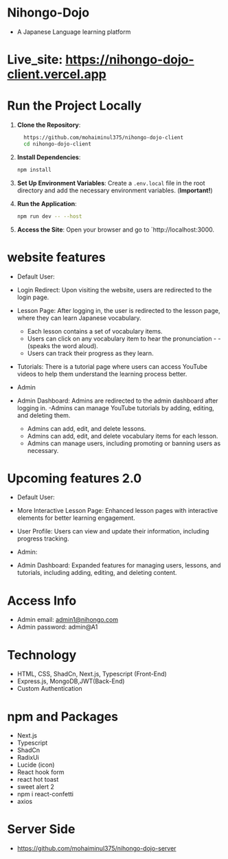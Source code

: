 # Nihongo-Dojo

- A Japanese Language learning platform

# Live_site: https://nihongo-dojo-client.vercel.app

# Run the Project Locally

1. **Clone the Repository**:

   ```sh
     https://github.com/mohaiminul375/nihongo-dojo-client
     cd nihongo-dojo-client
   ```

2. **Install Dependencies**:

   ```sh
   npm install
   ```

3. **Set Up Environment Variables**: Create a `.env.local` file in the root directory and add the necessary environment variables. (**Important!**)

4. **Run the Application**:

   ```sh
   npm run dev -- --host
   ```

5. **Access the Site**: Open your browser and go to `http://localhost:3000.

# website features

- Default User:
- Login Redirect: Upon visiting the website, users are redirected to the login page.
- Lesson Page: After logging in, the user is redirected to the lesson page, where they can learn Japanese vocabulary.

  - Each lesson contains a set of vocabulary items.
  - Users can click on any vocabulary item to hear the pronunciation - - (speaks the word aloud).
  - Users can track their progress as they learn.

- Tutorials: There is a tutorial page where users can access YouTube videos to help them understand the learning process better.

- Admin
- Admin Dashboard: Admins are redirected to the admin dashboard after logging in.
  -Admins can manage YouTube tutorials by adding, editing, and deleting them.
  - Admins can add, edit, and delete lessons.
  - Admins can add, edit, and delete vocabulary items for each lesson.
  - Admins can manage users, including promoting or banning users as necessary.

# Upcoming features 2.0

- Default User:
 - More Interactive Lesson Page: Enhanced lesson pages with interactive elements for better learning engagement.
 - User Profile: Users can view and update their information, including progress tracking.

- Admin:
 - Admin Dashboard: Expanded features for managing users, lessons, and tutorials, including adding, editing, and deleting content.

# Access Info

- Admin email: admin1@nihongo.com
- Admin password: admin@A1

# Technology

- HTML, CSS, ShadCn, Next.js, Typescript (Front-End)
- Express.js, MongoDB,JWT(Back-End)
- Custom Authentication

# npm and Packages

- Next.js
- Typescript
- ShadCn
- RadixUi
- Lucide (icon)
- React hook form
- react hot toast
- sweet alert 2
- npm i react-confetti
- axios

# Server Side

- https://github.com/mohaiminul375/nihongo-dojo-server

